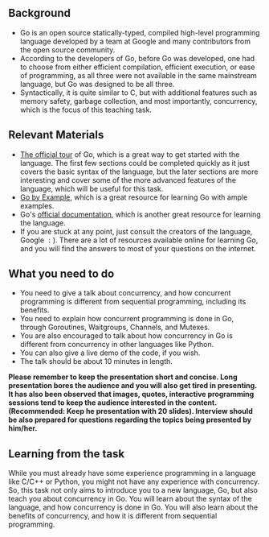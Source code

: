 ## Background 

- Go is an open source statically-typed, compiled high-level programming language developed by a team at Google and many contributors from the open source community. 
- According to the developers of Go, before Go was developed, one had to choose from either efficient compilation, efficient execution, or ease of programming, as all three were not available in the same mainstream language, but Go was designed to be all three.
- Syntactically, it is quite similar to C, but with additional features such as memory safety, garbage collection, and most importantly, concurrency, which is the focus of this teaching task. 

## Relevant Materials

- [The official tour](https://go.dev/tour/) of Go, which is a great way to get started with the language. The first few sections could be completed quickly as it just covers the basic syntax of the language, but the later sections are more interesting and cover some of the more advanced features of the language, which will be useful for this task.
- [Go by Example](https://gobyexample.com), which is a great resource for learning Go with ample examples.
- Go's [official documentation](https://golang.org/doc/), which is another great resource for learning the language.
- If you are stuck at any point, just consult the creators of the language, Google $:)$. There are a lot of resources available online for learning Go, and you will find the answers to most of your questions on the internet.


## What you need to do

- You need to give a talk about concurrency, and how concurrent programming is different from sequential programming, including its benefits.
- You need to explain how concurrent programming is done in Go, through Goroutines, Waitgroups, Channels, and Mutexes. 
- You are also encouraged to talk about how concurrency in Go is different from concurrency in other languages like Python.
- You can also give a live demo of the code, if you wish.
- The talk should be about 10 minutes in length.

**Please remember to keep the presentation short and concise. Long presentation bores the audience and you will also get tired in presenting. It has also been observed that images, quotes, interactive programming sessions tend to keep the audience interested in the content. (Recommended: Keep he presentation with 20 slides). Interview should be also prepared for questions regarding the topics being presented by him/her.**


## Learning from the task

While you must already have some experience programming in a language like C/C++ or Python, you might not have any experience with concurrency. So, this task not only aims to introduce you to a new language, Go, but also teach you about concurrency in Go. You will learn about the syntax of the language, and how concurrency is done in Go. You will also learn about the benefits of concurrency, and how it is different from sequential programming.